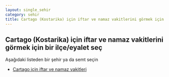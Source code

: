 ```yaml
---
layout: single_sehir
category: sehir
title: Cartago (Kostarika) için iftar ve namaz vakitlerini görmek için bir ilçe/eyalet seç
---
```



## Cartago (Kostarika) için iftar ve namaz vakitlerini görmek için bir ilçe/eyalet seç

Aşağıdaki listeden bir şehir ya da semt seçin


* [Cartago için iftar ve namaz vakitleri](/iftar.html?sehir=Cartago&ulke=Kostarika&state=Cartago)
